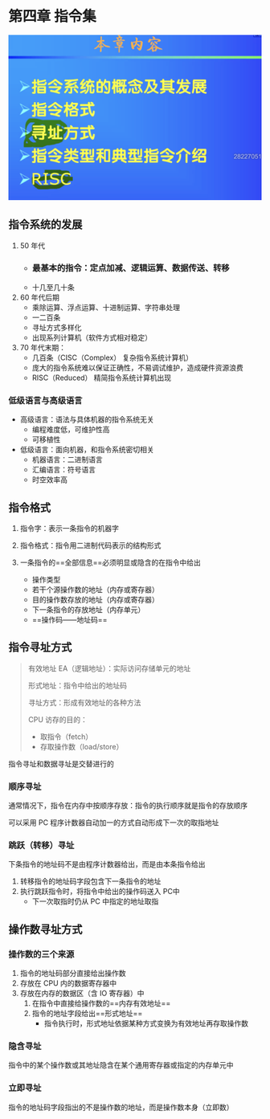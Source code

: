 # 第四章 指令集

![image-20220407181707751](https://raw.githubusercontent.com/wangpaopao-lei/pic/master/image-20220407181707751.png)

## 指令系统的发展

1. 50 年代
   * ### 最基本的指令：定点加减、逻辑运算、数据传送、转移
   * 十几至几十条
2. 60 年代后期
   * 乘除运算、浮点运算、十进制运算、字符串处理
   * 一二百条
   * 寻址方式多样化
   * 出现系列计算机（软件方式相对稳定）
3. 70 年代末期：
   * 几百条（CISC（Complex） 复杂指令系统计算机）
   * 庞大的指令系统难以保证正确性，不易调试维护，造成硬件资源浪费
   * RISC（Reduced） 精简指令系统计算机出现

### 低级语言与高级语言

* 高级语言：语法与具体机器的指令系统无关
  * 编程难度低，可维护性高
  * 可移植性
* 低级语言：面向机器，和指令系统密切相关
  * 机器语言：二进制语言
  * 汇编语言：符号语言
  * 时空效率高

## 指令格式

1. 指令字：表示一条指令的机器字

2. 指令格式：指令用二进制代码表示的结构形式

3. 一条指令的==全部信息==必须明显或隐含的在指令中给出
   * 操作类型
   * 若干个源操作数的地址（内存或寄存器）
   * 目的操作数存放的地址（内存或寄存器）
   * 下一条指令的存放地址（内存单元）
   * ==操作码——地址码==

## 指令寻址方式

> 有效地址 EA（逻辑地址）：实际访问存储单元的地址
>
> 形式地址：指令中给出的地址码
>
> 寻址方式：形成有效地址的各种方法
>
> CPU 访存的目的：
>
> - 取指令（fetch）
> - 存取操作数（load/store）

指令寻址和数据寻址是交替进行的

### 顺序寻址

通常情况下，指令在内存中按顺序存放：指令的执行顺序就是指令的存放顺序

可以采用 PC 程序计数器自动加一的方式自动形成下一次的取指地址

### 跳跃（转移）寻址

下条指令的地址码不是由程序计数器给出，而是由本条指令给出

1. 转移指令的地址码字段包含下一条指令的地址
2. 执行跳跃指令时，将指令中给出的操作码送入 PC中
   * 下一次取指时仍从 PC 中指定的地址取指

## 操作数寻址方式

### 操作数的三个来源

1. 指令的地址码部分直接给出操作数
2. 存放在 CPU 内的数据寄存器中
3. 存放在内存的数据区（含 IO 寄存器）中
   1. 在指令中直接给操作数的==内存有效地址==
   2. 指令的地址字段给出==形式地址==
      - 指令执行时，形式地址依据某种方式变换为有效地址再存取操作数

### 隐含寻址

指令中的某个操作数或其地址隐含在某个通用寄存器或指定的内存单元中

### 立即寻址

指令的地址码字段指出的不是操作数的地址，而是操作数本身（立即数）
